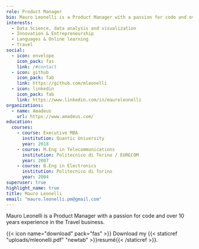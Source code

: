 ```yaml
---
role: Product Manager
bio: Mauro Leonelli is a Product Manager with a passion for code and over 10 years experience in the Travel business.
interests:
  - Data Science, data analysis and visualization
  - Innovation & Entrepreneurship
  - Languages & Online learning
  - Travel
social:
  - icon: envelope
    icon_pack: fas
    link: /#contact
  - icon: github
    icon_pack: fab
    link: https://github.com/mleonelli
  - icon: linkedin
    icon_pack: fab
    link: https://www.linkedin.com/in/mauroleonelli
organizations:
  - name: Amadeus
    url: https://www.amadeus.com/
education:
  courses:
    - course: Executive MBA
      institution: Quantic University
      year: 2018
    - course: M.Eng in Telecommunications
      institution: Politecnico di Torino / EURECOM
      year: 2007
    - course: B.Eng in Electronics
      institution: Politecnico di Torino
      year: 2004
superuser: true
highlight_name: true
title: Mauro Leonelli
email: "mauro.leonelli.pm@gmail.com"
---
```

Mauro Leonelli is a Product Manager with a passion for code and over 10 years experience in the Travel business.




{{< icon name="download" pack="fas" >}} Download my {{< staticref "uploads/mleonelli.pdf" "newtab" >}}resumé{{< /staticref >}}.
